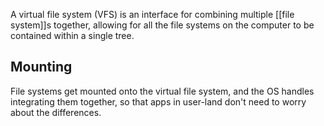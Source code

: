 A virtual file system (VFS) is an interface for combining multiple [[file system]]s together, allowing for all the file systems on the computer to be contained within a single tree.

## Mounting
File systems get mounted onto the virtual file system, and the OS handles integrating them together, so that apps in user-land don't need to worry about the differences.